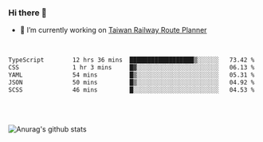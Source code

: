 ### Hi there 👋

- 🔭 I’m currently working on [Taiwan Railway Route Planner](https://github.com/Taiwan-Railway-Route-Planner)

<br/>

<!--START_SECTION:waka-->

```txt
TypeScript        12 hrs 36 mins  ██████████████████▒░░░░░░   73.42 %
CSS               1 hr 3 mins     █▓░░░░░░░░░░░░░░░░░░░░░░░   06.13 %
YAML              54 mins         █▒░░░░░░░░░░░░░░░░░░░░░░░   05.31 %
JSON              50 mins         █▒░░░░░░░░░░░░░░░░░░░░░░░   04.92 %
SCSS              46 mins         █░░░░░░░░░░░░░░░░░░░░░░░░   04.53 %
```

<!--END_SECTION:waka-->

<br/>
<br/>

![Anurag's github stats](https://github-readme-stats.vercel.app/api?username=DepickereSven&show_icons=true&theme=tokyonight)



<!--
**DepickereSven/DepickereSven** is a ✨ _special_ ✨ repository because its `README.md` (this file) appears on your GitHub profile.

Here are some ideas to get you started:

- 🔭 I’m currently working on ...
- 🌱 I’m currently learning ...
- 👯 I’m looking to collaborate on ...
- 🤔 I’m looking for help with ...
- 💬 Ask me about ...
- 📫 How to reach me: ...
- 😄 Pronouns: ...
- ⚡ Fun fact: ...
-->
